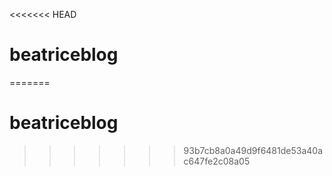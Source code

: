 <<<<<<< HEAD
# beatriceblog
=======
# beatriceblog
>>>>>>> 93b7cb8a0a49d9f6481de53a40ac647fe2c08a05
